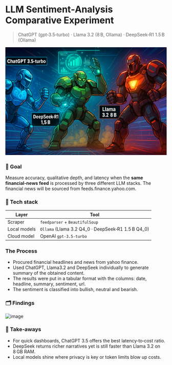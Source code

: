 # LLM Sentiment‑Analysis Comparative Experiment

> ChatGPT (gpt‑3.5‑turbo) · Llama 3.2 (8 B, Ollama) · DeepSeek‑R1 1.5 B (Ollama)

![Comparison](./ChatGPT%20vs.%20Llama3.2%20vs.%20DeepSeek%20image.png)

### 📌 Goal
Measure accuracy, qualitative depth, and latency when the **same financial‑news feed** is processed by three different LLM stacks. 
The financial news will be sourced from feeds.finance.yahoo.com.

### 🔧 Tech stack
| Layer | Tool |
|-------|------|
| Scraper | `feedparser` + `BeautifulSoup` |
| Local models | `Ollama` (Llama 3.2 Q4_0 · DeepSeek‑R1 1.5 B Q4_0) |
| Cloud model | OpenAI `gpt‑3.5‑turbo` |

### The Process
- Procured financial headlines and news from yahoo finance.
- Used ChatGPT, Llama3.2 and DeepSeek individually to generate summary of the obtained content. 
- The results were put in a tabular format with the columns: date, headline, summary, sentiment, url.
- The sentiment is classified into bullish, neutral and bearish.

### 🗂 Findings

![image](https://github.com/user-attachments/assets/da4bd028-f2e3-433b-baa2-e280cc9a9449)

### 📝 Take‑aways

- For quick dashboards, ChatGPT 3.5 offers the best latency‑to‑cost ratio.
- DeepSeek returns richer narratives yet is still faster than Llama 3.2 on 8 GB RAM.
- Local models shine where privacy is key or token limits blow up costs.
